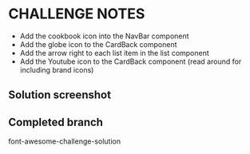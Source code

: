 # CHALLENGE NOTES

- Add the cookbook icon into the NavBar component
- Add the globe icon to the CardBack component
- Add the arrow right to each list item in the list component
- Add the Youtube icon to the CardBack component (read around for including brand icons)

## Solution screenshot

<!--
![solution](./src/assets/solution.png)
![extension](./src/assets/extension.png) -->

## Completed branch

font-awesome-challenge-solution
